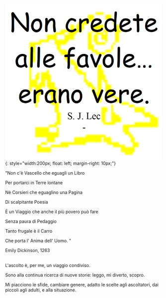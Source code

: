 ![](img/lupo.png){: style="width:200px; float: left; margin-right: 10px;"}

&quot;Non c&apos;&egrave; Vascello che eguagli un Libro

Per portarci in Terre lontane

N&egrave; Corsieri che eguaglino una Pagina

Di scalpitante Poesia

&Egrave; un Viaggio che anche il pi&ugrave; povero pu&ograve; fare

Senza paura di Pedaggio

Tanto frugale &egrave; il Carro

Che porta l&apos; Anima dell&apos; Uomo. &quot;  

Emily Dickinson, 1263


<br>
L&apos;ascolto &egrave;, per me, un viaggio condiviso.



Sono alla continua ricerca di nuove storie: leggo, mi diverto, scopro. 

Mi piacciono le sfide, cambiare genere, adatto le scelte agli ascoltatori, dai piccoli agli adulti, e alla situazione.


